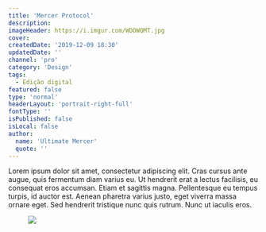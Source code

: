 ```yaml
---
title: 'Mercer Protocol'
description:
imageHeader: https://i.imgur.com/WDOWQMT.jpg
cover:
createdDate: '2019-12-09 18:30'
updatedDate: ''
channel: 'pro'
category: 'Design'
tags:
  - Edição digital
featured: false
type: 'normal'
headerLayout: 'portrait-right-full'
fontType: ''
isPublished: false
isLocal: false
author:
  name: 'Ultimate Mercer'
  quote: ''
---
```


Lorem ipsum dolor sit amet, consectetur adipiscing elit. Cras cursus ante augue, quis fermentum diam varius eu. Ut hendrerit erat a lectus facilisis, eu consequat eros accumsan. Etiam et sagittis magna. Pellentesque eu tempus turpis, id auctor est. Aenean pharetra varius justo, eget viverra massa ornare eget. Sed hendrerit tristique nunc quis rutrum. Nunc ut iaculis eros.

<figure>
<img src="https://i.imgur.com/KmcsE0v.jpg" class="img-fluid mx-auto d-block">
</figure>
